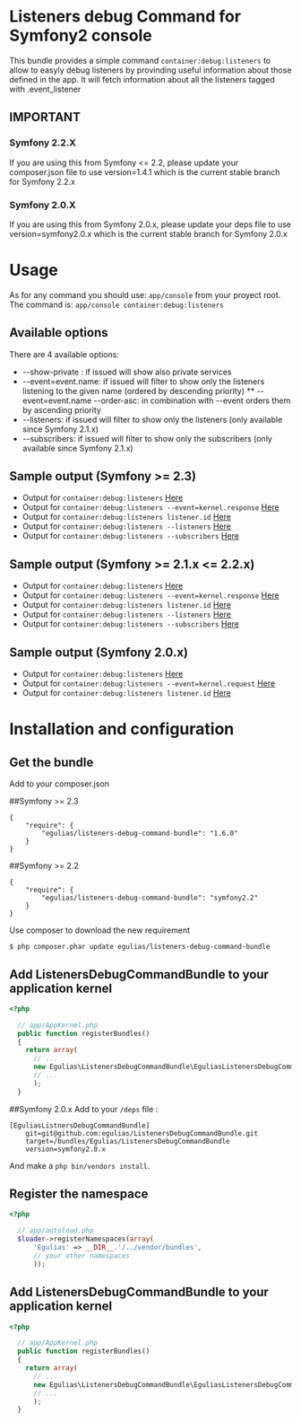 # Listeners debug Command for Symfony2 console

This bundle provides a simple command `container:debug:listeners` to allow to easyly debug listeners by
provinding useful information about those defined in the app. It will fetch information about all the listeners 
tagged with .event_listener

## IMPORTANT

### Symfony 2.2.X

If you are using this from Symfony <= 2.2, please update your composer.json file to use version=1.4.1 which is the current
stable branch for Symfony 2.2.x

### Symfony 2.0.X

If you are using this from Symfony 2.0.x, please update your deps file to use version=symfony2.0.x which is the current
stable branch for Symfony 2.0.x

# Usage

As for any command you should use: `app/console` from your proyect root.
The command is:
`app/console container:debug:listeners`

## Available options

There are 4 available options:

* --show-private :                   if issued will show also private services
* --event=event.name:                if issued will filter to show only the listeners listening to the given name
  (ordered by descending priority)
** --event=event.name --order-asc:  in combination with --event orders them by ascending priority
* --listeners:                       if issued will filter to show only the listeners (only available since Symfony 2.1.x)
* --subscribers:                     if issued will filter to show only the subscribers (only available since Symfony 2.1.x)

## Sample output (Symfony >= 2.3)
* Output for `container:debug:listeners`                          [Here](https://gist.github.com/egulias/5862768)
* Output for `container:debug:listeners --event=kernel.response`  [Here](https://gist.github.com/egulias/5862796)
* Output for `container:debug:listeners listener.id`              [Here](https://gist.github.com/egulias/3132499)
* Output for `container:debug:listeners --listeners`              [Here](https://gist.github.com/egulias/5862815)
* Output for `container:debug:listeners --subscribers`            [Here](https://gist.github.com/egulias/5862829)

## Sample output (Symfony >= 2.1.x <= 2.2.x)

* Output for `container:debug:listeners`                          [Here](https://gist.github.com/3132219)
* Output for `container:debug:listeners --event=kernel.response`  [Here](https://gist.github.com/3132227)
* Output for `container:debug:listeners listener.id`              [Here](https://gist.github.com/3132499)
* Output for `container:debug:listeners --listeners`              [Here](https://gist.github.com/3160841)
* Output for `container:debug:listeners --subscribers`            [Here](https://gist.github.com/3160836)


## Sample output (Symfony 2.0.x)

* Output for `container:debug:listeners`                        [Here](https://gist.github.com/3077494)
* Output for `container:debug:listeners --event=kernel.request` [Here](https://gist.github.com/3077506)
* Output for `container:debug:listeners listener.id`             [Here](https://gist.github.com/3077521)


# Installation and configuration

## Get the bundle
Add to your composer.json

##Symfony >= 2.3


```
{
    "require": {
        "egulias/listeners-debug-command-bundle": "1.6.0"
    }
}
```

##Symfony >= 2.2

```
{
    "require": {
        "egulias/listeners-debug-command-bundle": "symfony2.2"
    }
}
```

Use composer to download the new requirement
``` 
$ php composer.phar update egulias/listeners-debug-command-bundle
```

## Add ListenersDebugCommandBundle to your application kernel

``` php
<?php

  // app/AppKernel.php
  public function registerBundles()
  {
    return array(
      // ...
      new Egulias\ListenersDebugCommandBundle\EguliasListenersDebugCommandBundle(),
      // ...
      );
  }
```

##Symfony 2.0.x
Add to your `/deps` file :

```
[EguliasListnersDebugCommandBundle]
    git=git@github.com:egulias/ListenersDebugCommandBundle.git
    target=/bundles/Egulias/ListenersDebugCommandBundle
    version=symfony2.0.x
```
    
And make a `php bin/vendors install`.

## Register the namespace

``` php
<?php

  // app/autoload.php
  $loader->registerNamespaces(array(
      'Egulias' => __DIR__.'/../vendor/bundles',
      // your other namespaces
      ));
```

## Add ListenersDebugCommandBundle to your application kernel 

``` php
<?php

  // app/AppKernel.php
  public function registerBundles()
  {
    return array(
      // ...
      new Egulias\ListenersDebugCommandBundle\EguliasListenersDebugCommandBundle(),
      // ...
      );
  }
```
